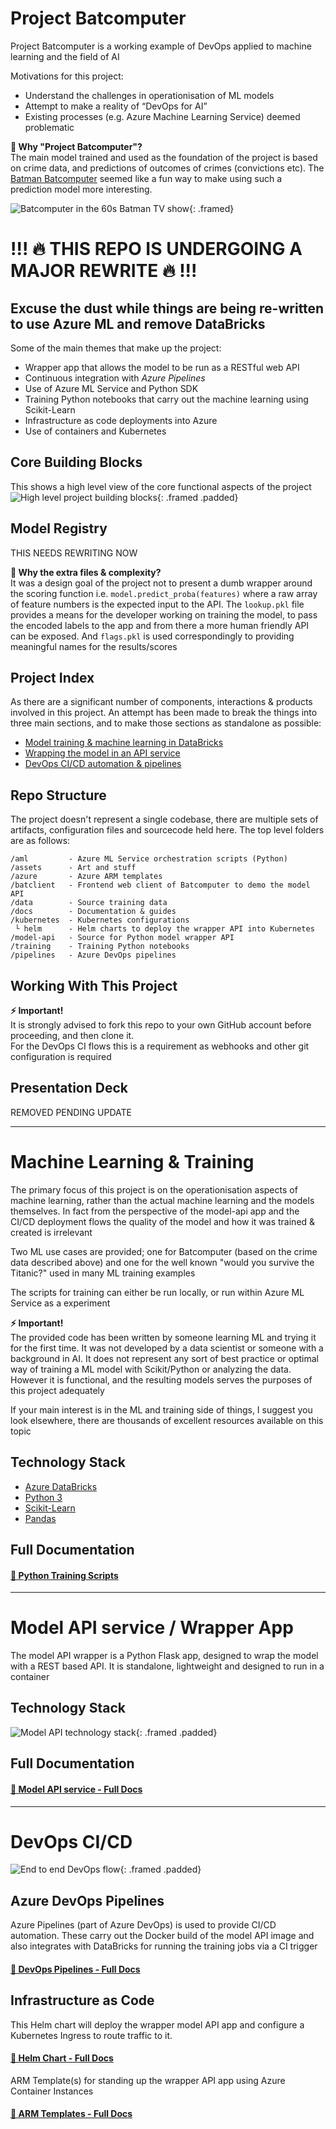 # Project Batcomputer
Project Batcomputer is a working example of DevOps applied to machine learning and the field of AI

Motivations for this project:
- Understand the challenges in operationisation of ML models
- Attempt to make a reality of “DevOps for AI” 
- Existing processes (e.g. Azure Machine Learning Service) deemed problematic

**💬 Why "Project Batcomputer"?**  
The main model trained and used as the foundation of the project is based on crime data, and predictions of outcomes of crimes (convictions etc). The [Batman Batcomputer](https://en.wikipedia.org/wiki/Batcomputer) seemed like a fun way to make using such a prediction model more interesting. 

![Batcomputer in the 60s Batman TV show](docs/bc-batcave.jpg){: .framed}

# !!! 🔥 THIS REPO IS UNDERGOING A MAJOR REWRITE 🔥 !!! 
## Excuse the dust while things are being re-written to use Azure ML and remove DataBricks

Some of the main themes that make up the project:
- Wrapper app that allows the model to be run as a RESTful web API
- Continuous integration with *Azure Pipelines*
- Use of Azure ML Service and Python SDK
- Training Python notebooks that carry out the machine learning using Scikit-Learn 
- Infrastructure as code deployments into Azure
- Use of containers and Kubernetes

## Core Building Blocks
This shows a high level view of the core functional aspects of the project
![High level project building blocks](docs/high-level.png){: .framed .padded}

## Model Registry
THIS NEEDS REWRITING NOW

**💬 Why the extra files & complexity?**  
It was a design goal of the project not to present a dumb wrapper around the scoring function i.e. `model.predict_proba(features)` where a raw array of feature numbers is the expected input to the API. The `lookup.pkl` file provides a means for the developer working on training the model, to pass the encoded labels to the app and from there a more human friendly API can be exposed. And `flags.pkl` is used correspondingly to providing meaningful names for the results/scores

## Project Index
As there are a significant number of components, interactions & products involved in this project. An attempt has been made to break the things into three main sections, and to make those sections as standalone as possible:

- [Model training & machine learning in DataBricks](#machine-learning--training)
- [Wrapping the model in an API service](#model-api-service--wrapper-app)
- [DevOps CI/CD automation & pipelines](#devops-cicd)

## Repo Structure
The project doesn't represent a single codebase, there are multiple sets of artifacts, configuration files and sourcecode held here. The top level folders are as follows:
```
/aml         - Azure ML Service orchestration scripts (Python)
/assets      - Art and stuff
/azure       - Azure ARM templates
/batclient   - Frontend web client of Batcomputer to demo the model API
/data        - Source training data
/docs        - Documentation & guides 
/kubernetes  - Kubernetes configurations
 └ helm      - Helm charts to deploy the wrapper API into Kubernetes
/model-api   - Source for Python model wrapper API 
/training    - Training Python notebooks
/pipelines   - Azure DevOps pipelines 
```

## Working With This Project
**⚡ Important!**  
It is strongly advised to fork this repo to your own GitHub account before proceeding, and then clone it.  
For the DevOps CI flows this is a requirement as webhooks and other git configuration is required

## Presentation Deck
REMOVED PENDING UPDATE

---

# Machine Learning & Training
The primary focus of this project is on the operationisation aspects of machine learning, rather than the actual machine learning and the models themselves. In fact from the perspective of the model-api app and the CI/CD deployment flows the quality of the model and how it was trained & created is irrelevant

Two ML use cases are provided; one for Batcomputer (based on the crime data described above) and one for the well known "would you survive the Titanic?" used in many ML training examples

The scripts for training can either be run locally, or run within Azure ML Service as a experiment

**⚡ Important!**  
The provided code has been written by someone learning ML and trying it for the first time. It was not developed by a data scientist or someone with a background in AI. It does not represent any sort of best practice or optimal way of training a ML model with Scikit/Python or analyzing the data. However it is functional, and the resulting models serves the purposes of this project adequately 

If your main interest is in the ML and training side of things, I suggest you look elsewhere, there are thousands of excellent resources available on this topic

## Technology Stack
- [Azure DataBricks](https://docs.microsoft.com/en-gb/azure/machine-learning/service/)
- [Python 3]((https://www.python.org/))
- [Scikit-Learn](https://scikit-learn.org/stable/)
- [Pandas](https://pandas.pydata.org/)

## Full Documentation

#### [📃 Python Training Scripts](/training)

---

# Model API service / Wrapper App
The model API wrapper is a Python Flask app, designed to wrap the model with a REST based API. It is standalone, lightweight and designed to run in a container

## Technology Stack
![Model API technology stack](docs/api-stack.png){: .framed .padded}

## Full Documentation
#### [📃 Model API service - Full Docs](/model-api)

---

# DevOps CI/CD

![End to end DevOps flow](docs/devops-flow.png){: .framed .padded}

## Azure DevOps Pipelines
Azure Pipelines (part of Azure DevOps) is used to provide CI/CD automation. These carry out the Docker build of the model API image and also integrates with DataBricks for running the training jobs via a CI trigger
#### [📃 DevOps Pipelines - Full Docs](/pipelines)

## Infrastructure as Code

This Helm chart will deploy the wrapper model API app and configure a Kubernetes Ingress to route traffic to it.
#### [📃 Helm Chart - Full Docs](/kubernetes/helm)

ARM Template(s) for standing up the wrapper API app using Azure Container Instances
#### [📃 ARM Templates - Full Docs](/azure)
